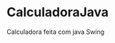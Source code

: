 # CalculadoraJava
 Calculadora feita com java Swing 
 
 <img src="C:\EstudosJava\photoCalculator.png" alt=""/>
